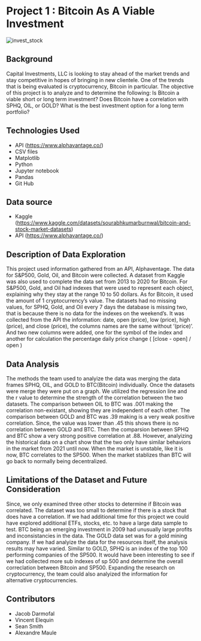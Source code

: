# Project 1 : Bitcoin As A Viable Investment
![invest_stock](https://user-images.githubusercontent.com/117343047/218954549-b9403d70-0580-43fb-ad9c-1ead2f932b18.jpg)
## Background
Capital Investments, LLC is looking to stay ahead of the market trends and stay competitive in hopes of bringing in new clientele. One of the trends that is being evaluated is cryptocurrency, Bitcoin in particular. The objective of this project is to analyze and to determine the following: 
Is Bitcoin a viable short or long term investment? 
Does Bitcoin have a correlation with SPHQ, OIL, or GOLD?
What is the best investment option for a long term portfolio?

## Technologies Used
* API (https://www.alphavantage.co/)
* CSV files 
* Matplotlib 
* Python 
* Jupyter notebook
* Pandas 
* Git Hub

## Data source
* Kaggle (https://www.kaggle.com/datasets/sourabhkumarburnwal/bitcoin-and-stock-market-datasets)
* API (https://www.alphavantage.co/)

## Description of Data Exploration
This project used information gathered from an API, Alphaventage. The data for S&P500, Gold, Oil, and Bitcoin were collected. A dataset from Kaggle was also used to complete the data set from 2013 to 2020 for Bitcoin. For S&P500, Gold, and Oil had indexes that were used to represent each object, explaining why they stay at the range 10 to 50 dollars. As for Bitcoin, it used the amount of 1 cryptocurrency’s value. The datasets had no missing values, for SPHQ, Gold, and Oil every 7 days the database is missing two, that is because there is no data for the indexes on the weekend’s. 
It was collected from the API the information: date, open (price), low (price), high (price), and close (price), the columns names are the same without ‘(price)’. And two new columns were added, one for the symbol of the index and another for calculation the percentage daily price change ( [close - open] / open )

## Data Analysis
The methods the team used to analyize the data was merging the data frames SPHQ, OIL, and GOLD to BTC(Bitcoin) individually. Once the datasets were merge they were put on a graph. We utilized the regression line and the r value to determine the strength of the correlation between the two datasets. The comparison between OIL to BTC was .001 making the correlation non-existant, showing they are independent of each other. The comparison between GOLD and BTC was .39 making is a very weak positive correlation. Since, the value was lower than .45 this shows there is no correlation between GOLD and BTC. Then the comparsion between SPHQ and BTC show a very strong positive correlation at .88. However, analyizing the historical data on a chart show that the two only have similar behaviors in the market from 2021 until now. When the market is unstable, like it is now, BTC correlates to the SP500. When the market stablizes than BTC will go back to normally being decentralized. 



## Limitations of the Dataset and Future Consideration
Since, we only examined three other stocks to determine if Bitcoin was correlated. The dataset was too small to determine if there is a stock that does have a correlation. If we had additional time for this project we could have explored additional ETFs, stocks, etc. to have a large data sample to test. BTC being an emerging investment in 2009 had unusually large profits and inconsistancies in the data. The GOLD data set was for a gold mining company. If we had analyize the data for the resources itself, the analysis results may have varied. Similar to GOLD, SPHQ is an index of the top 100 performing companies of the SP500. It would have been interesting to see if we had collected more sub indexes of sp 500 and determine the overall correclation between Bitcoin and SP500. Expanding the research on cryptocurrency, the team could also analyized the information for alternative cryptocurrencies.  




## Contributors
* Jacob Darmofal
* Vincent Elequin
* Sean Smith
* Alexandre Maule
